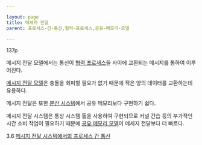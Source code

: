 ```yaml
---

layout: page
title: 메세지 전달
parent: 프로세스-간-통신,협력-프로세스,공유-메모리-모델

---
```


137p

메시지 전달 모델에서는 통신이 [협력 프로세스](협력-프로세스.md)들 사이에 교환되는 메시지를 통하여 이루어진다.

[메시지 전달 모델](메시지-전달-모델.md)은 충돌을 회피할 필요가 없기 때문에 적은 양의 데이터를 교환하는데 유용하다.

메시지 전달은 또한 [분산 시스템](분산-시스템.md)에서 공유 메모리보다 구현하기 쉽다.

메시지 전달 시스템은 통상 시스템 톨을 사용하여 구현되므로 커널 간습 등의 부가적인 시간 소비 작업이 필요하기 때문에 [공유 메모리 모델](공유-메모리-모델.md)이 메세지 전달보다 더 빠르다.

3.6 [메시지 전달 시스템에서의 프로세스 간 통신](메시지-전달-시스템에서의-프로세스-간-통신.md)